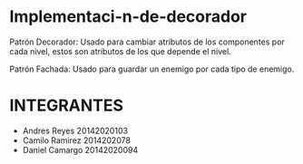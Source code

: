 # Implementaci-n-de-decorador
Patrón Decorador: Usado para cambiar atributos de los componentes por
cada nivel, estos son atributos de los que depende el nivel.

Patrón Fachada: Usado para guardar un enemigo por cada tipo de enemigo.


# INTEGRANTES

* Andres Reyes 20142020103
* Camilo Ramirez 2014202078
* Daniel Camargo 20142020094
